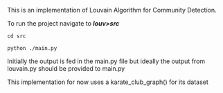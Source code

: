 This is an implementation of Louvain Algorithm for Community Detection.


To run the project navigate to **_louv>src_**

```
cd src

python ./main.py
```


Initially the output is fed in the main.py file but ideally the output from louvain.py should be provided to main.py


This implementation for now uses a karate_club_graph() for its dataset